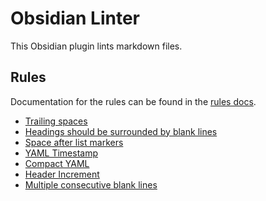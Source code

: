 # Obsidian Linter

This Obsidian plugin lints markdown files.

## Rules

Documentation for the rules can be found in the [rules docs](docs/rules.md).

- [Trailing spaces](docs/rules.md#trailing-spaces)
- [Headings should be surrounded by blank lines](docs/rules.md#headings-should-be-surrounded-by-blank-lines)
- [Space after list markers](docs/rules.md#space-after-list-markers)
- [YAML Timestamp](docs/rules.md#yaml-timestamp)
- [Compact YAML](docs/rules.md#compact-yaml)
- [Header Increment](docs/rules.md#header-increment)
- [Multiple consecutive blank lines](docs/rules.md#multiple-consecutive-blank-lines)
